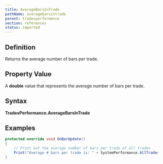 ```yaml
---
title: AverageBarsInTrade
pathName: averagebarsintrade
parent: tradesperformance
section: references
status: imported
---
```


## Definition

Returns the average number of bars per trade.

## Property Value

A **double** value that represents the average number of bars per trade.

## Syntax

**TradesPerformance.AverageBarsInTrade**

## Examples

```csharp
protected override void OnBarUpdate()
{
    // Print out the average number of bars per trade of all trades
    Print("Average # bars per trade is: " + SystemPerformance.AllTrades.TradesPerformance.AverageBarsInTrade);
}
```
